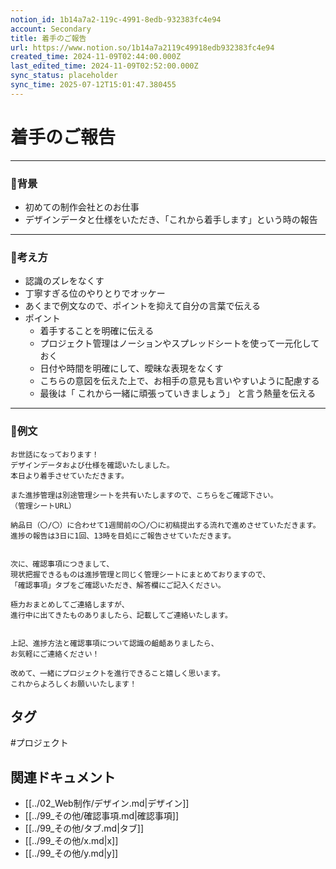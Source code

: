 ```yaml
---
notion_id: 1b14a7a2-119c-4991-8edb-932383fc4e94
account: Secondary
title: 着手のご報告
url: https://www.notion.so/1b14a7a2119c49918edb932383fc4e94
created_time: 2024-11-09T02:44:00.000Z
last_edited_time: 2024-11-09T02:52:00.000Z
sync_status: placeholder
sync_time: 2025-07-12T15:01:47.380455
---
```

# 着手のご報告

---
### 🔹背景
- 初めての制作会社とのお仕事
- デザインデータと仕様をいただき、「これから着手します」という時の報告
---
### 🔹考え方
- 認識のズレをなくす
- 丁寧すぎる位のやりとりでオッケー
- あくまで例文なので、ポイントを抑えて自分の言葉で伝える
- ポイント
  - 着手することを明確に伝える
  - プロジェクト管理はノーションやスプレッドシートを使って一元化しておく
  - 日付や時間を明確にして、曖昧な表現をなくす
  - こちらの意図を伝えた上で、お相手の意見も言いやすいように配慮する
  - 最後は「 これから一緒に頑張っていきましょう」 と言う熱量を伝える
---
### 🔹例文
```plain text
お世話になっております！
デザインデータおよび仕様を確認いたしました。
本日より着手させていただきます。

また進捗管理は別途管理シートを共有いたしますので、こちらをご確認下さい。
（管理シートURL）

納品日（〇/〇）に合わせて1週間前の〇/〇に初稿提出する流れで進めさせていただきます。
進捗の報告は3日に1回、13時を目処にご報告させていただきます。


次に、確認事項につきまして、
現状把握できるものは進捗管理と同じく管理シートにまとめておりますので、
「確認事項」タブをご確認いただき、解答欄にご記入ください。

極力おまとめしてご連絡しますが、
進行中に出てきたものありましたら、記載してご連絡いたします。


上記、進捗方法と確認事項について認識の齟齬ありましたら、
お気軽にご連絡ください！

改めて、一緒にプロジェクトを進行できること嬉しく思います。
これからよろしくお願いいたします！
```

## タグ

#プロジェクト 

## 関連ドキュメント

- [[../02_Web制作/デザイン.md|デザイン]]
- [[../99_その他/確認事項.md|確認事項]]
- [[../99_その他/タブ.md|タブ]]
- [[../99_その他/x.md|x]]
- [[../99_その他/y.md|y]]
